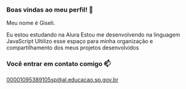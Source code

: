 ### Boas vindas ao meu perfil! 💙

Meu nome é Giseli.

Eu estou estudando na Alura
Estou me desenvolvendo na linguagem JavaScript
Ultilizo esse espaço para minha organização e compartilhamento dos meus projetos desenvolvidos

### Você entrar em contato comigo 📫

00001095389105sp@al.educacao.sp.gov.br
